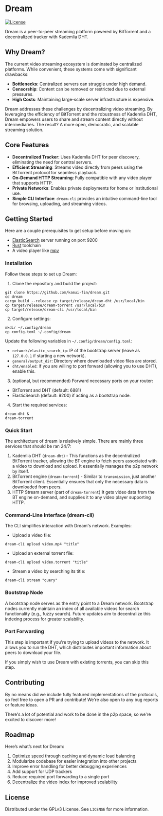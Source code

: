 # Dream

[![License](https://img.shields.io/badge/license-GPLv3-blue)](LICENSE)

Dream is a peer-to-peer streaming platform powered by BitTorrent and a decentralized tracker with Kademlia DHT.

## **Why Dream?**

The current video streaming ecosystem is dominated by centralized platforms. While convenient, these systems come with significant drawbacks:

-   **Bottlenecks**: Centralized servers can struggle under high demand.
-   **Censorship**: Content can be removed or restricted due to external pressures.
-   **High Costs**: Maintaining large-scale server infrastructure is expensive.

Dream addresses these challenges by decentralizing video streaming. By leveraging the efficiency of BitTorrent and the robustness of Kademlia DHT, Dream empowers users to share and stream content directly without intermediaries. The result? A more open, democratic, and scalable streaming solution.

## **Core Features**

-   **Decentralized Tracker**: Uses Kademlia DHT for peer discovery, eliminating the need for central servers.
-   **Efficient Streaming**: Streams video directly from peers using the BitTorrent protocol for seamless playback.
-   **On-Demand HTTP Streaming**: Fully compatible with any video player that supports HTTP.
-   **Private Networks**: Enables private deployments for home or institutional use.
-   **Simple CLI Interface**: `dream-cli` provides an intuitive command-line tool for browsing, uploading, and streaming videos.

## Getting Started

Here are a couple prerequisites to get setup before moving on:

-   [ElasticSearch](https://www.elastic.co/guide/en/elasticsearch/reference/current/setup.html) server running on port 9200
-   [Rust](https://rustup.rs/) toolchain
-   A video player like [mpv](https://mpv.io/)

### **Installation**

Follow these steps to set up Dream:

1. Clone the repository and build the project:

```
git clone https://github.com/kamui-fin/dream.git
cd dream
cargo build --release cp target/release/dream-dht /usr/local/bin
cp target/release/dream-torrent /usr/local/bin
cp target/release/dream-cli /usr/local/bin
```

2. Configure settings:

```ck
mkdir ~/.config/dream
cp config.toml ~/.config/dream
```

Update the following variables in `~/.config/dream/config.toml`:

-   `network/elastic_search_ip`: IP of the bootstrap server (leave as `127.0.0.1` if starting a new network).
-   `general/output_dir`: Directory where downloaded video files are stored.
-   `dht/enabled`: If you are willing to port forward (allowing you to use DHT), enable this. 

3. (optional, but recommended) Forward necessary ports on your router:

-   BitTorrent and DHT (default: 6881)
-   ElasticSearch (default: 9200) if acting as a bootstrap node.

4. Start the required services:

```
dream-dht &
dream-torrent
```

### Quick Start

The architecture of dream is relatively simple. There are mainly three services that should be ran 24/7:

1. Kademlia DHT (`dream-dht`) - This functions as the decentralized BitTorrent tracker, allowing the BT engine to fetch peers associated with a video to download and upload. It essentially manages the p2p network by itself.
2. BitTorrent engine (`dream-torrent`) - Similar to `transmission`, just another BitTorrent client. Essentially ensures that only the necessary data is downloaded from peers.
3. HTTP Stream server (part of `dream-torrent`) It gets video data from the BT engine on-demand, and supplies it to any video player supporting HTTP.

### Command-Line Interface (dream-cli)

The CLI simplifies interaction with Dream's network. Examples:

-   Upload a video file:

```
dream-cli upload video.mp4 "title"
```

-   Upload an external torrent file:

```
dream-cli upload video.torrent "title"
```

-   Stream a video by searching its title:

```
dream-cli stream "query"
```

### Bootstrap Node

A bootstrap node serves as the entry point to a Dream network. Bootstrap nodes currently maintain an index of all available videos for search functionality (e.g., fuzzy search). Future updates aim to decentralize this indexing process for greater scalability. 

### Port Forwarding

This step is important if you're trying to upload videos to the network. It allows you to run the DHT, which distributes important information about peers to download your file. 

If you simply wish to use Dream with existing torrents, you can skip this step. 

## Contributing

By no means did we include fully featured implementations of the protocols, so feel free to open a PR and contribute! We're also open to any bug reports or feature ideas.

There's a lot of potential and work to be done in the p2p space, so we're excited to discover more!

## Roadmap

Here’s what’s next for Dream:

1.  Optimize speed through caching and dynamic load balancing
2.  Modularize codebase for easier integration into other projects
3.  Improve error handling for better debugging experiences
4.  Add support for UDP trackers
5.  Reduce required port forwarding to a single port
6.  Decentralize the video index for improved scalability

## License

Distributed under the GPLv3 License. See `LICENSE` for more information.
